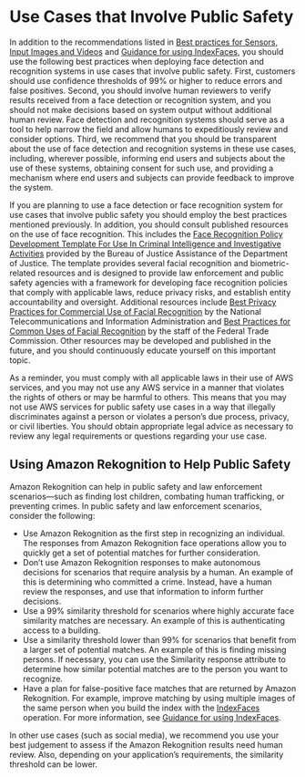 # Use Cases that Involve Public Safety<a name="considerations-public-safety-use-cases"></a>

 In addition to the recommendations listed in [Best practices for Sensors, Input Images and Videos](best-practices.md) and [Guidance for using IndexFaces](collections.md#guidance-index-faces), you should use the following best practices when deploying face detection and recognition systems in use cases that involve public safety\. First, customers should use confidence thresholds of 99% or higher to reduce errors and false positives\. Second, you should involve human reviewers to verify results received from a face detection or recognition system, and you should not make decisions based on system output without additional human review\. Face detection and recognition systems should serve as a tool to help narrow the field and allow humans to expeditiously review and consider options\. Third, we recommend that you should be transparent about the use of face detection and recognition systems in these use cases, including, wherever possible, informing end users and subjects about the use of these systems, obtaining consent for such use, and providing a mechanism where end users and subjects can provide feedback to improve the system\.

If you are planning to use a face detection or face recognition system for use cases that involve public safety you should employ the best practices mentioned previously\. In addition, you should consult published resources on the use of face recognition\. This includes the [Face Recognition Policy Development Template For Use In Criminal Intelligence and Investigative Activities](https://www.bja.gov/Publications/Face-Recognition-Policy-Development-Template-508-compliant.pdf) provided by the Bureau of Justice Assistance of the Department of Justice\. The template provides several facial recognition and biometric\-related resources and is designed to provide law enforcement and public safety agencies with a framework for developing face recognition policies that comply with applicable laws, reduce privacy risks, and establish entity accountability and oversight\. Additional resources include [ Best Privacy Practices for Commercial Use of Facial Recognition](https://www.ntia.doc.gov/files/ntia/publications/privacy_best_practices_recommendations_for_commercial_use_of_facial_recogntion.pdf) by the National Telecommunications and Information Administration and [ Best Practices for Common Uses of Facial Recognition](https://www.ftc.gov/sites/default/files/documents/reports/facing-facts-best-practices-common-uses-facial-recognition-technologies/121022facialtechrpt.pdf) by the staff of the Federal Trade Commission\. Other resources may be developed and published in the future, and you should continuously educate yourself on this important topic\.

As a reminder, you must comply with all applicable laws in their use of AWS services, and you may not use any AWS service in a manner that violates the rights of others or may be harmful to others\. This means that you may not use AWS services for public safety use cases in a way that illegally discriminates against a person or violates a person’s due process, privacy, or civil liberties\. You should obtain appropriate legal advice as necessary to review any legal requirements or questions regarding your use case\. 

## Using Amazon Rekognition to Help Public Safety<a name="public-safety"></a>

Amazon Rekognition can help in public safety and law enforcement scenarios—such as finding lost children, combating human trafficking, or preventing crimes\. In public safety and law enforcement scenarios, consider the following:
+ Use Amazon Rekognition as the first step in recognizing an individual\. The responses from Amazon Rekognition face operations allow you to quickly get a set of potential matches for further consideration\.
+ Don’t use Amazon Rekognition responses to make autonomous decisions for scenarios that require analysis by a human\. An example of this is determining who committed a crime\. Instead, have a human review the responses, and use that information to inform further decisions\.
+ Use a 99% similarity threshold for scenarios where highly accurate face similarity matches are necessary\. An example of this is authenticating access to a building\.
+ Use a similarity threshold lower than 99% for scenarios that benefit from a larger set of potential matches\. An example of this is finding missing persons\. If necessary, you can use the Similarity response attribute to determine how similar potential matches are to the person you want to recognize\. 
+ Have a plan for false\-positive face matches that are returned by Amazon Rekognition\. For example, improve matching by using multiple images of the same person when you build the index with the [IndexFaces](API_IndexFaces.md) operation\. For more information, see [Guidance for using IndexFaces](collections.md#guidance-index-faces)\.

In other use cases \(such as social media\), we recommend you use your best judgement to assess if the Amazon Rekognition results need human review\. Also, depending on your application’s requirements, the similarity threshold can be lower\. 